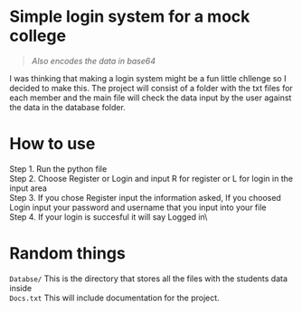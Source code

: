 # Simple login system for a mock college
> *Also encodes the data in base64*

I was thinking that making a login system might be a fun little chllenge so I decided to make this.
The project will consist of a folder with the txt files for each member and the main file will check 
the data input by the user against the data in the database folder.

# How to use
Step 1. Run the python file\
Step 2. Choose Register or Login and input R for register or L for login in the input area\
Step 3. If you chose Register input the information asked, If you choosed Login input your password and username that you input into your file\
Step 4. If your login is succesful it will say Logged in\

# Random things

```Databse/```
This is the directory that stores all the files with the students data inside\
```Docs.txt```
This will include documentation for the project.

